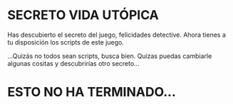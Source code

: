 # SECRETO VIDA UTÓPICA

Has descubierto el secreto del juego, felicidades detective. Ahora tienes a tu disposición los scripts de este juego.


...Quizás no todos sean scripts, busca bien. Quizas puedas cambiarle algunas cositas y descubrirías otro secreto...

# ESTO NO HA TERMINADO...
